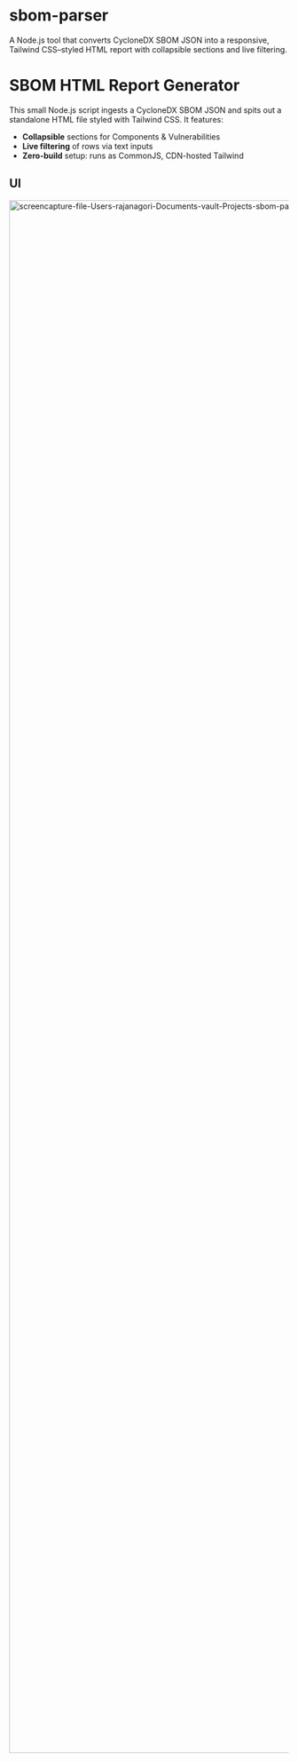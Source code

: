 # sbom-parser
A Node.js tool that converts CycloneDX SBOM JSON into a responsive, Tailwind CSS–styled HTML report with collapsible sections and live filtering.

# SBOM HTML Report Generator

This small Node.js script ingests a CycloneDX SBOM JSON and spits out a standalone HTML file styled with Tailwind CSS. It features:

- **Collapsible** sections for Components & Vulnerabilities  
- **Live filtering** of rows via text inputs  
- **Zero-build** setup: runs as CommonJS, CDN-hosted Tailwind  

UI
---
<img width="3420" height="2796" alt="screencapture-file-Users-rajanagori-Documents-vault-Projects-sbom-parser-index-html-2025-08-05-05_19_34" src="https://github.com/user-attachments/assets/2464c384-55ab-403f-a6a4-cdc2ee3ffdd2" />
